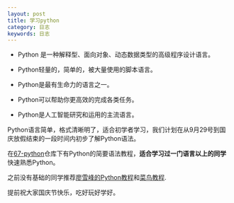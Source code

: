 ```yaml
---
layout: post
title: 学习python
category: 日志
keywords: 日志
---
```


- Python 是一种解释型、面向对象、动态数据类型的高级程序设计语言。

- Python轻量的，简单的，被大量使用的脚本语言。
- Python是最有生命力的语言之一。
- Python可以帮助你更高效的完成各类任务。
- Python是人工智能研究和运用的主流语言。



Python语言简单，格式清晰明了，适合初学者学习，我们计划在从9月29号到国庆放假结束的一段时间内初步了解Python语法。



在[67-python](https://github.com/nju-se-ai-group/67-python)仓库下有Python的简要语法教程，**适合学习过一门语言以上的同学**快速熟悉Python。



之前没有基础的同学推荐[廖雪峰的Python教程](https://www.liaoxuefeng.com/wiki/1016959663602400)和[菜鸟教程](https://www.runoob.com/python3/python3-tutorial.html).



提前祝大家国庆节快乐，吃好玩好学好。